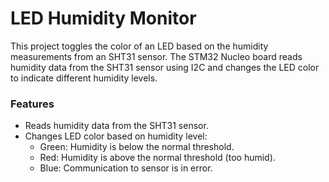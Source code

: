 # LED Humidity Monitor

This project toggles the color of an LED based on the humidity measurements from an SHT31 sensor. The STM32 Nucleo board reads humidity data from the SHT31 sensor using I2C and changes the LED color to indicate different humidity levels.

### Features
- Reads humidity data from the SHT31 sensor.
- Changes LED color based on humidity level:
  - Green: Humidity is below the normal threshold.
  - Red: Humidity is above the normal threshold (too humid).
  - Blue: Communication to sensor is in error.
  
